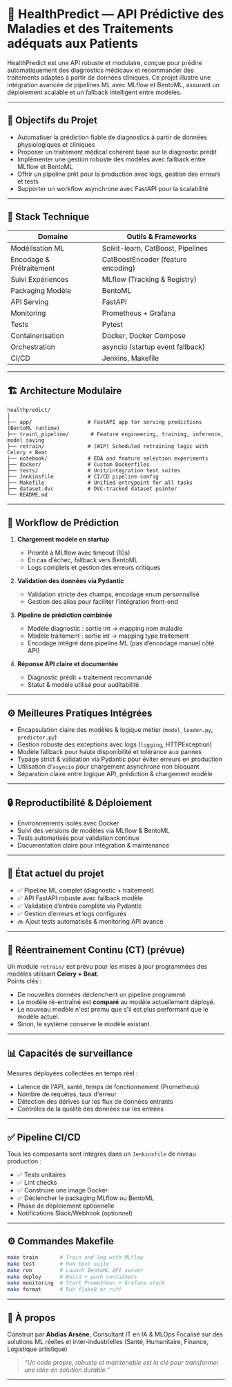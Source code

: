 # 🎯 HealthPredict — API Prédictive des Maladies et des Traitements adéquats aux Patients

HealthPredict est une API robuste et modulaire, conçue pour prédire automatiquement des diagnostics médicaux et recommander des traitements adaptés à partir de données cliniques.
Ce projet illustre une intégration avancée de pipelines ML avec MLflow et BentoML, assurant un déploiement scalable et un fallback intelligent entre modèles.

---

## 🧠 Objectifs du Projet

* Automatiser la prédiction fiable de diagnostics à partir de données physiologiques et cliniques
* Proposer un traitement médical cohérent basé sur le diagnostic prédit
* Implémenter une gestion robuste des modèles avec fallback entre MLflow et BentoML
* Offrir un pipeline prêt pour la production avec logs, gestion des erreurs et tests
* Supporter un workflow asynchrone avec FastAPI pour la scalabilité

---

## 🧰 Stack Technique

| Domaine                  | Outils & Frameworks                |
| ------------------------ | ---------------------------------- |
| Modélisation ML          | Scikit-learn, CatBoost, Pipelines  |
| Encodage & Prétraitement | CatBoostEncoder (feature encoding) |
| Suivi Expériences        | MLflow (Tracking & Registry)       |
| Packaging Modèle         | BentoML                            |
| API Serving              | FastAPI                            |
| Monitoring               | Prometheus + Grafana |
| Tests                    | Pytest                             |
| Containerisation         | Docker, Docker Compose             |
| Orchestration            | asyncio (startup event fallback)   |
| CI/CD                    | Jenkins, Makefile                  | 
---

## 🏗️ Architecture Modulaire

```
healthpredict/
│
├── app/                  # FastAPI app for serving predictions (BentoML runtime)
├── train\_pipeline/       # Feature engineering, training, inference, model saving
├── retrain/              # (WIP) Scheduled retraining logic with Celery + Beat
├── notebook/             # EDA and feature selection experiments
├── docker/               # Custom Dockerfiles
├── tests/                # Unit/integration test suites
├── Jenkinsfile           # CI/CD pipeline config
├── Makefile              # Unified entrypoint for all tasks
├── dataset.dvc           # DVC-tracked dataset pointer
└── README.md
```

---

## 🔄 Workflow de Prédiction

1. **Chargement modèle en startup**

   * Priorité à MLflow avec timeout (10s)
   * En cas d’échec, fallback vers BentoML
   * Logs complets et gestion des erreurs critiques

2. **Validation des données via Pydantic**

   * Validation stricte des champs, encodage enum personnalisé
   * Gestion des alias pour faciliter l’intégration front-end

3. **Pipeline de prédiction combinée**

   * Modèle diagnostic : sortie int → mapping nom maladie
   * Modèle traitement : sortie int → mapping type traitement
   * Encodage intégré dans pipeline ML (pas d’encodage manuel côté API)

4. **Réponse API claire et documentée**

   * Diagnostic prédit + traitement recommandé
   * Statut & modèle utilisé pour auditabilité

---

## ⚙️ Meilleures Pratiques Intégrées

* Encapsulation claire des modèles & logique métier (`model_loader.py`, `predictor.py`)
* Gestion robuste des exceptions avec logs (`logging`, HTTPException)
* Modèle fallback pour haute disponibilité et tolérance aux pannes
* Typage strict & validation via Pydantic pour éviter erreurs en production
* Utilisation d’`asyncio` pour chargement asynchrone non bloquant
* Séparation claire entre logique API, prédiction & chargement modèle

---

## 🔒 Reproductibilité & Déploiement

* Environnements isolés avec Docker
* Suivi des versions de modèles via MLflow & BentoML
* Tests automatisés pour validation continue
* Documentation claire pour intégration & maintenance

---

## 📍 État actuel du projet

* ✅ Pipeline ML complet (diagnostic + traitement)
* ✅ API FastAPI robuste avec fallback modèle
* ✅ Validation d’entrée complète via Pydantic
* ✅ Gestion d’erreurs et logs configurés
* 🔜 Ajout tests automatisés & monitoring API avancé

---

## 🔄 Réentrainement Continu (CT) (prévue)

Un module `retrain/` est prévu pour les mises à jour programmées des modèles utilisant **Celery + Beat**.  
Points clés :
- De nouvelles données déclenchent un pipeline programmé
- Le modèle ré-entraîné est **comparé** au modèle actuellement déployé.
- Le nouveau modèle n'est promu que s'il est plus performant que le modèle actuel.
- Sinon, le système conserve le modèle existant.

---

## 📊 Capacités de surveillance

Mesures déployées collectées en temps réel :
- Latence de l'API, santé, temps de fonctionnement (Prometheus)
- Nombre de requêtes, taux d'erreur
- Détection des dérives sur les flux de données entrants
- Contrôles de la qualité des données sur les entrées
  
---

## ✅ Pipeline CI/CD

Tous les composants sont intégrés dans un `Jenkinsfile` de niveau production :
- ✅ Tests unitaires
- ✅ Lint checks
- ✅ Construire une image Docker
- ✅ Déclencher le packaging MLflow ou BentoML
- Phase de déploiement optionnelle
- Notifications Slack/Webhook (optionnel)

---

## ⚙️ Commandes Makefile

```bash
make train       # Train and log with MLflow
make test        # Run test suite
make run         # Launch BentoML API server
make deploy      # Build + push containers
make monitoring  # Start Prometheus + Grafana stack
make format      # Run flake8 or ruff
````
---

## 🔗 À propos

Construit par **Abdias Arsène**, Consultant IT en IA & MLOps
Focalisé sur des solutions ML réelles et inter-industrielles (Santé, Humanitaire, Finance, Logistique artistique)

> *“Un code propre, robuste et maintenable est la clé pour transformer une idée en solution durable.”*

---
